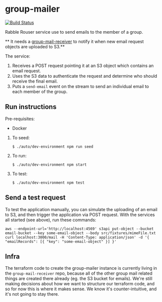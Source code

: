 # group-mailer

[![Build Status](https://api.travis-ci.org/rabblerouser/group-mailer.svg?branch=master)](https://travis-ci.org/rabblerouser/group-mailer)

Rabble Rouser service use to send emails to the member of a group.

** It needs a [group-mail-receiver](https://github.com/rabblerouser/group-mail-receiver) to notify it when new email request objects are uploaded to S3.**

The service:

1. Receives a POST request pointing it at an S3 object which contains an email request.
1. Uses the S3 data to authenticate the request and determine who should receive the final email.
1. Puts a `send-email` event on the stream to send an individual email to each member of the group.


## Run instructions

  Pre-requisites:
  * Docker

1. To seed:

    `$ ./auto/dev-environment npm run seed`

1. To run:

    `$ ./auto/dev-environment npm start`

1. To test:

    `$ ./auto/dev-environment npm test`

## Send a test request
To test the application manually, you can simulate the uploading of an email to S3, and then trigger the application via
POST request. With the services all started (see above), run these commands:

```
aws --endpoint-url='http://localhost:4569' s3api put-object --bucket email-bucket --key some-email-object --body src/fixtures/mimeFile.txt
curl localhost:3000/mail -H 'Content-Type: application/json' -d '{ "emailRecords": [{ "key": "some-email-object" }] }'
```

## Infra

The terraform code to create the group-mailer instance is currently living in the `group-mail-receiver` repo, because all of the other group mail related things are created there already (eg. the S3 bucket for emails). We're still making decisions about how we want to structure our terraform code, and so for now this is where it makes sense. We know it's counter-intuitive, and it's not going to stay there.
